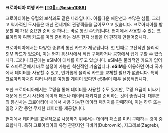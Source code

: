 **크로아티아 여행 카드 [[TG💪+ @esim1088](https://t.me/s/esim1088)]**

크로아티아는 유럽의 보석과도 같은 나라입니다. 아름다운 해안선과 수많은 섬들, 그리고 역사적인 도시들은 매년 전세계의 관광객들을 끌어모으고 있습니다. 크로아티아를 방문할 때 가장 중요한 준비 중 하나는 바로 통신 수단입니다. 현지에서 사용할 수 있는 크로아티아 여행 카드를 미리 준비하는 것은 현지 생활을 더 편하게 만들어줍니다.

크로아티아에서는 다양한 종류의 통신 카드가 제공됩니다. 첫 번째로 고전적인 물리적 SIM 카드가 있으며, 이는 현지 통신사에서 직접 구매하거나 공항에서 쉽게 구할 수 있습니다. 그러나 최근에는 eSIM이 대세를 이루고 있습니다. eSIM은 물리적인 카드가 없어도 스마트폰에서 바로 설정이 가능한 혁신적인 기술입니다. **eSIM**을 이용하면 여러 국가에서 데이터를 사용할 수 있고, 번거롭게 물리적 카드를 교체할 필요가 없습니다. 특히 크로아티아처럼 여러 나라를 여행할 계획이 있다면 eSIM이 매우 실용적입니다.

또한 크로아티아에서는 로밍을 통해 데이터를 사용할 수도 있지만, 로밍 요금이 비싸기 때문에 반드시 사전에 데이터 패스나 데이터 패키지를 준비하는 것이 좋습니다. 대부분의 통신사는 크로아티아 내에서 사용 가능한 데이터 패키지를 판매하며, 이는 하루 또는 일정 기간 동안 무제한 데이터를 제공합니다.

현지에서 데이터를 효율적으로 사용하기 위해서는 데이터 패스를 미리 구매하는 것이 중요합니다. 특히 크로아티아의 유명 관광지인 디바카(Dubrovnik), 자그레브(Zagreb),